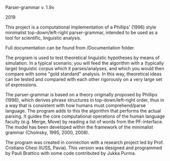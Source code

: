 Parser-grammar v. 1.9x

2019

This project is a computational implementation of a Phillips' (1996) style minimalist top-down/left-right parser-grammar,
intended to be used as a tool for scientific, linguistic analysis. 

Full documentation can be found from /Documentation folder.

The program is used to test theoretical linguistic hypotheses by means of simulation. In a typical scenario, you will feed the 
algorithm with a (typically large) linguistic corpus which it parses/analyses, and which you would then compare with some
"gold standard" analysis. In this way, theoretical ideas can be tested and compared with each other rigorously on a very large set of
expressions. 

The parser-grammar is based on a theory originally proposed by Phillips (1996), which derives phrase structures in top-down/left-right
order, thus in a way that is consistent with how humans must comprehend/parse language. The program adds to this the algorithm that 
performs the actual parsing. It guides the core computational operations of the human language faculty (e.g. Merge, Move) by reading 
a list of words from the PF-interface. The model has been developed within the framework of the minimalist grammar (Chomsky, 1995, 2000, 2008).

The program was created in connection with a research project led by Prof. Cristiano Chesi (IUSS, Pavia). This version was designed and 
programmed by Pauli Brattico with some code contributed by Jukka Purma.

